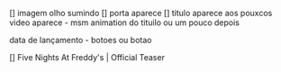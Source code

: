 [] imagem olho sumindo
[] porta aparece
[] titulo aparece aos pouxcos
video aparece - msm animation do tituilo ou um pouco depois 

data de lançamento  - botoes ou botao

[] Five Nights At Freddy's | Official Teaser 